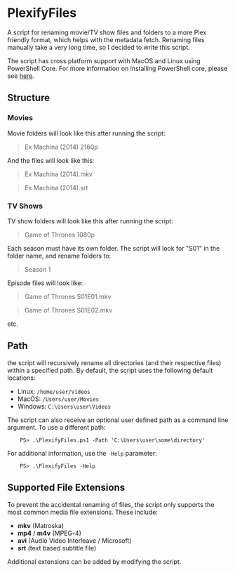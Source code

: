 # PlexifyFiles

A script for renaming movie/TV show files and folders to a more Plex friendly format, which helps with the metadata fetch. Renaming files manually take a very long time, so I decided to write this script.

The script has cross platform support with MacOS and Linux using PowerShell Core. For more information on installing PowerShell core, please see [here](https://docs.microsoft.com/en-us/powershell/scripting/install/installing-powershell?view=powershell-7.1).

## Structure

### Movies

Movie folders will look like this after running the script:

>Ex Machina (2014) 2160p

And the files will look like this:

>Ex Machina (2014).mkv

>Ex Machina (2014).srt

### TV Shows

TV show folders will look like this after running the script:

>Game of Thrones 1080p

Each season must have its own folder. The script will look for "S01" in the folder name, and rename folders to:

>Season 1

Episode files will look like:

>Game of Thrones S01E01.mkv

>Game of Thrones S01E02.mkv  

etc.

## Path

the script will recursively rename all directories (and their respective files) within a specified path. By default, the script uses the following default locations:

- Linux:   `/home/user/Videos`
- MacOS:   `/Users/user/Movies`
- Windows: `C:\Users\user\Videos`

The script can also receive an optional user defined path as a command line argument. To use a different path:

        PS> .\PlexifyFiles.ps1 -Path 'C:\Users\user\some\directory'
        
For additional information, use the `-Help` parameter:

        PS> .\PlexifyFiles -Help
        
## Supported File Extensions

To prevent the accidental renaming of files, the script only supports the most common media file extensions. These include:

- <b>mkv</b> (Matroska)
- <b>mp4</b> / <b>m4v</b> (MPEG-4)
- <b>avi</b> (Audio Video Interleave / Microsoft)
- <b>srt</b> (text based subtitle file)

Additional extensions can be added by modifying the script. 
